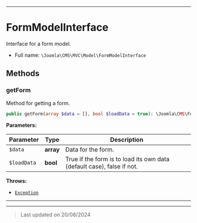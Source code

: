 ***

# FormModelInterface

Interface for a form model.



* Full name: `\Joomla\CMS\MVC\Model\FormModelInterface`



## Methods


### getForm

Method for getting a form.

```php
public getForm(array $data = [], bool $loadData = true): \Joomla\CMS\Form\Form
```








**Parameters:**

| Parameter | Type | Description |
|-----------|------|-------------|
| `$data` | **array** | Data for the form. |
| `$loadData` | **bool** | True if the form is to load its own data (default case), false if not. |




**Throws:**

- [`Exception`](../../../../Exception.md)




***


***
> Last updated on 20/08/2024

